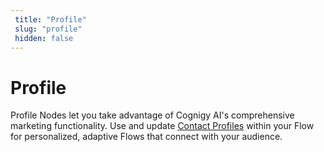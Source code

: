 ```yaml
---
 title: "Profile" 
 slug: "profile" 
 hidden: false 
---
```

# Profile

Profile Nodes let you take advantage of Cognigy AI's comprehensive marketing functionality. Use and update [Contact Profiles](../../resources/manage/contact-profiles.md) within your Flow for personalized, adaptive Flows that connect with your audience.
